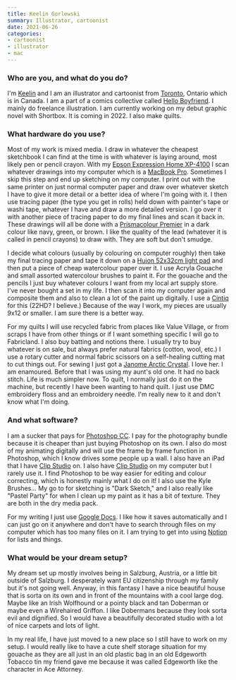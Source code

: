 ```yaml
---
title: Keelin Gorlewski
summary: Illustrator, cartoonist
date: 2021-06-26
categories:
- cartoonist
- illustrator
- mac
---
```


### Who are you, and what do you do?

I'm [Keelin](https://www.instagram.com/keelin_g_/ "Keelin's Instagram account.") and I am an illustrator and cartoonist from [Toronto](https://www.toronto.ca/community-people/get-involved/community/toronto-for-all/indigenous-peoples-of-tkaronto/ "A notice about the traditional owners of the land in Toronto."), Ontario which is in Canada. I am a part of a comics collective called [Hello Boyfriend](https://helloboyfriend.itch.io/ "A comic book group from Toronto."). I mainly do freelance illustration. I am currently working on my debut graphic novel with Shortbox. It is coming in 2022. I also make quilts.

### What hardware do you use?

Most of my work is mixed media. I draw in whatever the cheapest sketchbook I can find at the time is with whatever is laying around, most likely pen or pencil crayon. With my [Epson Expression Home XP-4100][expression-home-xp-4100] I scan whatever drawings into my computer which is a [MacBook Pro][macbook-pro]. Sometimes I skip this step and end up sketching on my computer. I print out with the same printer on just normal computer paper and draw over whatever sketch I have to give it more detail or a better idea of where I'm going with it. I then use tracing paper (the type you get in rolls) held down with painter's tape or washi tape, whatever I have and draw a more detailed version. I go over it with another piece of tracing paper to do my final lines and scan it back in. These drawings will all be done with a [Prismacolour Premier][premier] in a dark colour like navy, green, or brown. I like the quality of the lead (whatever it is called in pencil crayons) to draw with. They are soft but don't smudge. 

I decide what colours (usually by colouring on computer roughly) then take my final tracing paper and tape it down on a [Huion 52x32cm light pad][a2.2] and then put a piece of cheap watercolour paper over it. I use Acryla Gouache and small assorted watercolour brushes to paint it. For the gouache and the pencils I just buy whatever colours I want from my local art supply store. I've never bought a set in my life. I then scan it into my computer again and composite them and also to clean a lot of the paint up digitally. I use a [Cintiq][] for this (22HD? I believe.) Because of the way I work, my pieces are usually 9x12 or smaller. I am sure there is a better way. 

For my quilts I will use recycled fabric from places like Value Village, or from scraps I have from other things or if I want something specific I will go to Fabricland. I also buy batting and notions there. I usually try to buy whatever is on sale, but always prefer natural fabrics (cotton, wool, etc.) I use a rotary cutter and normal fabric scissors on a self-healing cutting mat to cut things out. For sewing I just got a [Janome Arctic Crystal][arctic-crystal]. I love her. I am enamoured. Before that I was using my aunt's old one. It had no back stitch. Life is much simpler now. To quilt, I normally just do it on the machine, but recently I have been wanting to hand quilt. I just use DMC embroidery floss and an embroidery needle. I'm really new to it and don't know what I'm doing.

### And what software?

I am a sucker that pays for [Photoshop CC][photoshop]. I pay for the photography bundle because it is cheaper than just buying Photoshop on its own. I also do most of my animating digitally and will use the frame by frame function in Photoshop, which I know drives some people up a wall. I also have an iPad that I have [Clip Studio][clip-studio-paint-ios] on. I also have [Clip Studio][clip-studio-paint] on my computer but I rarely use it. I find Photoshop to be way easier for editing and colour correcting, which is honestly mainly what I do on it! I also use the Kyle Brushes... My go to for sketching is "Dark Sketch," and I also really like "Pastel Party" for when I clean up my paint as it has a bit of texture. They are both in the dry media pack.

For my writing I just use [Google Docs][google-docs]. I like how it saves automatically and I can just go on it anywhere and don't have to search through files on my computer which has too many files on it. I am trying to get into using [Notion][] for lists and things.

### What would be your dream setup?

My dream set up mostly involves being in Salzburg, Austria, or a little bit outside of Salzburg. I desperately want EU citizenship through my family but it's not going well. Anyway, in this fantasy I have a nice beautiful house that is sorta on its own and in front of the mountains with a cool large dog. Maybe like an Irish Wolfhound or a pointy black and tan Doberman or maybe even a Wirehaired Griffon. I like Dobermans because they look sorta evil and dignified. So I would have a beautifully decorated studio with a lot of nice carpets and lots of light.

In my real life, I have just moved to a new place so I still have to work on my setup. I would really like to have a cute shelf storage situation for my gouache as they are all just in an old plastic bag in an old Edgeworth Tobacco tin my friend gave me because it was called Edgeworth like the character in Ace Attorney.

[a2.2]: https://www.huion.com/led_light_pad "An LED light pad."
[arctic-crystal]: https://www.janome.com/arctic-crystal "A sewing machine."
[cintiq]: https://www.wacom.com/en/us/cintiq "A computer screen you can draw on."
[clip-studio-paint-ios]: https://itunes.apple.com/us/app/clip-studio-paint-for-manga/id1262985592 "A drawing app focused on manga."
[clip-studio-paint]: http://www.clipstudio.net/en "A drawing program aimed at manga artists."
[expression-home-xp-4100]: https://epson.com/For-Home/Printers/Inkjet/Epson-Expression-Home-XP-4100-Small-in-One-Printer/p/C11CG33201 "An all-in-one printer."
[google-docs]: https://en.wikipedia.org/wiki/Google_Docs "A web-based office suite."
[macbook-pro]: https://www.apple.com/macbook-pro/ "A laptop."
[notion]: https://www.notion.so/ "A collaborative wiki service."
[photoshop]: https://www.adobe.com/products/photoshop.html "A bitmap image editor."
[premier]: https://www.prismacolor.com/colored-pencils/premier-colored-pencils/premier-soft-core-colored-pencils/PCPremierSoftCoreColoredPencils.html "Soft core coloured pencils."
